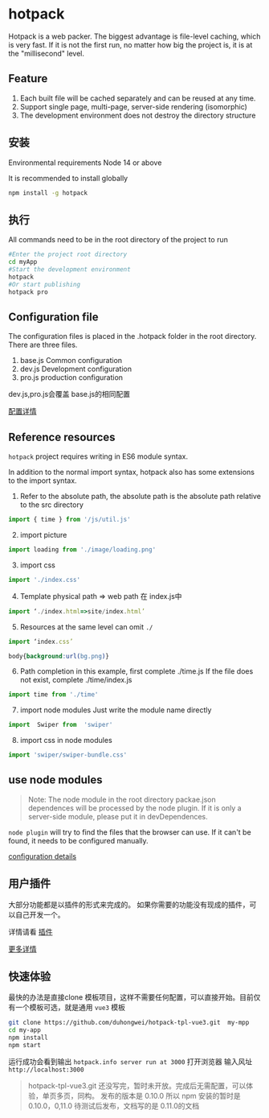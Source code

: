 # hotpack
Hotpack is a web packer. The biggest advantage is file-level caching, which is very fast. If it is not the first run, no matter how big the project is, it is at the "millisecond" level.
## Feature
1. Each built file will be cached separately and can be reused at any time.
2. Support single page, multi-page, server-side rendering (isomorphic)
3. The development environment does not destroy the directory structure

## 安装
Environmental requirements Node 14 or above

It is recommended to install globally
```bash
npm install -g hotpack
```
## 执行
All commands need to be in the root directory of the project to run
```bash
#Enter the project root directory
cd myApp
#Start the development environment
hotpack
#Or start publishing
hotpack pro
```
## Configuration file
The configuration files is placed in the .hotpack folder in the root directory. There are three files.

1. base.js Common configuration
2. dev.js  Development configuration
3. pro.js  production configuration

dev.js,pro.js会覆盖 base.js的相同配置

[配置详情](doc/config.md)

## Reference resources
`hotpack` project requires writing in ES6 module syntax.

In addition to the normal import syntax, hotpack also has some extensions to the import syntax.

1. Refer to the absolute path, the absolute path is the absolute path relative to the src directory
```js
import { time } from '/js/util.js'
```
2. import picture
```js
import loading from './image/loading.png'
```
3. import css
```js
import './index.css'
```
4.  Template physical path => web path
在 index.js中
```js
import ‘./index.html=>site/index.html’
```
5. Resources at the same level can omit `./`
```js
import ‘index.css’
```
```css
body{background:url(bg.png)}
```
6. Path completion
in this example, first complete ./time.js If the file does not exist, complete ./time/index.js
```js
import time from './time'
```
7. import node modules
Just write the module name directly
```js
import  Swiper from  'swiper'
```
8. import css in node modules
```js
import 'swiper/swiper-bundle.css'
```
## use node modules

> Note: The node module in the root directory packae.json dependences will be processed by the node plugin. If it is only a server-side module, please put it in devDependences.

`node plugin` will try to find the files that the browser can use. If it can't be found, it needs to be configured manually.

[configuration details](doc/config.md)

## 用户插件

大部分功能都是以插件的形式来完成的。
如果你需要的功能没有现成的插件，可以自己开发一个。

详情请看 [插件](doc/plugin.md)

[更多详情](doc/detail.md)

## 快速体验
最快的办法是直接clone 模板项目，这样不需要任何配置，可以直接开始。目前仅有一个模板可选，就是通用 `vue3` 模板

```bash
git clone https://github.com/duhongwei/hotpack-tpl-vue3.git  my-mpp
cd my-app
npm install 
npm start 
```
运行成功会看到输出 `hotpack.info server run at 3000`
打开浏览器 输入风址 `http://localhost:3000`

> hotpack-tpl-vue3.git 还没写完，暂时未开放。完成后无需配置，可以体验，单页多页，同构。
> 发布的版本是 0.10.0 所以 npm 安装的暂时是 0.10.0，0,11.0 待测试后发布，文档写的是 0.11.0的文档

